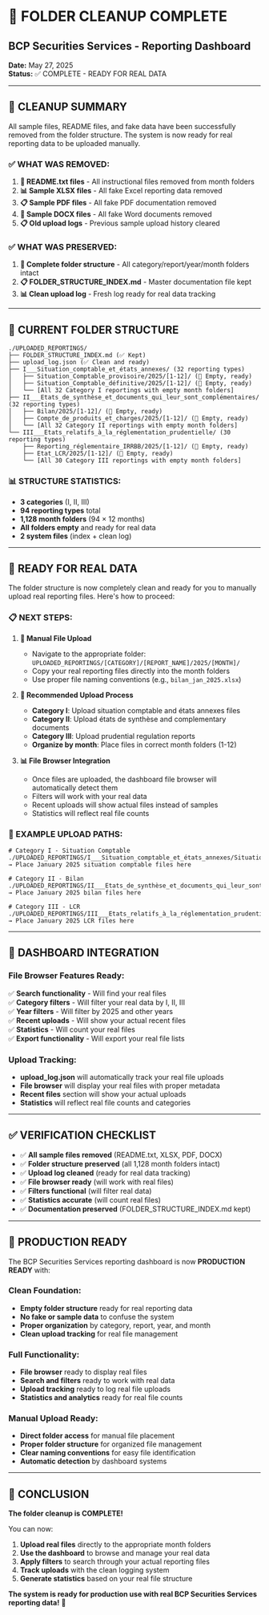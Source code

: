 # 🧹 FOLDER CLEANUP COMPLETE
## BCP Securities Services - Reporting Dashboard

**Date:** May 27, 2025  
**Status:** ✅ COMPLETE - READY FOR REAL DATA

---

## 🎯 **CLEANUP SUMMARY**

All sample files, README files, and fake data have been successfully removed from the folder structure. The system is now ready for real reporting data to be uploaded manually.

### ✅ **WHAT WAS REMOVED:**

1. **📄 README.txt files** - All instructional files removed from month folders
2. **📊 Sample XLSX files** - All fake Excel reporting data removed
3. **📋 Sample PDF files** - All fake PDF documentation removed
4. **📝 Sample DOCX files** - All fake Word documents removed
5. **📋 Old upload logs** - Previous sample upload history cleared

### ✅ **WHAT WAS PRESERVED:**

1. **📂 Complete folder structure** - All category/report/year/month folders intact
2. **📋 FOLDER_STRUCTURE_INDEX.md** - Master documentation file kept
3. **📊 Clean upload log** - Fresh log ready for real data tracking

---

## 📂 **CURRENT FOLDER STRUCTURE**

```
./UPLOADED_REPORTINGS/
├── FOLDER_STRUCTURE_INDEX.md (✅ Kept)
├── upload_log.json (✅ Clean and ready)
├── I___Situation_comptable_et_états_annexes/ (32 reporting types)
│   ├── Situation_Comptable_provisoire/2025/[1-12]/ (🔄 Empty, ready)
│   ├── Situation_Comptable_définitive/2025/[1-12]/ (🔄 Empty, ready)
│   └── [All 32 Category I reportings with empty month folders]
├── II___Etats_de_synthèse_et_documents_qui_leur_sont_complémentaires/ (32 reporting types)
│   ├── Bilan/2025/[1-12]/ (🔄 Empty, ready)
│   ├── Compte_de_produits_et_charges/2025/[1-12]/ (🔄 Empty, ready)
│   └── [All 32 Category II reportings with empty month folders]
└── III___Etats_relatifs_à_la_réglementation_prudentielle/ (30 reporting types)
    ├── Reporting_réglementaire_IRRBB/2025/[1-12]/ (🔄 Empty, ready)
    ├── Etat_LCR/2025/[1-12]/ (🔄 Empty, ready)
    └── [All 30 Category III reportings with empty month folders]
```

### 📊 **STRUCTURE STATISTICS:**
- **3 categories** (I, II, III)
- **94 reporting types** total
- **1,128 month folders** (94 × 12 months)
- **All folders empty** and ready for real data
- **2 system files** (index + clean log)

---

## 🚀 **READY FOR REAL DATA**

The folder structure is now completely clean and ready for you to manually upload real reporting files. Here's how to proceed:

### **📋 NEXT STEPS:**

1. **📁 Manual File Upload**
   - Navigate to the appropriate folder: `UPLOADED_REPORTINGS/[CATEGORY]/[REPORT_NAME]/2025/[MONTH]/`
   - Copy your real reporting files directly into the month folders
   - Use proper file naming conventions (e.g., `bilan_jan_2025.xlsx`)

2. **🎯 Recommended Upload Process**
   - **Category I**: Upload situation comptable and états annexes files
   - **Category II**: Upload états de synthèse and complementary documents
   - **Category III**: Upload prudential regulation reports
   - **Organize by month**: Place files in correct month folders (1-12)

3. **📊 File Browser Integration**
   - Once files are uploaded, the dashboard file browser will automatically detect them
   - Filters will work with your real data
   - Recent uploads will show actual files instead of samples
   - Statistics will reflect real file counts

### **📁 EXAMPLE UPLOAD PATHS:**

```
# Category I - Situation Comptable
./UPLOADED_REPORTINGS/I___Situation_comptable_et_états_annexes/Situation_Comptable_provisoire/2025/1/
→ Place January 2025 situation comptable files here

# Category II - Bilan
./UPLOADED_REPORTINGS/II___Etats_de_synthèse_et_documents_qui_leur_sont_complémentaires/Bilan/2025/1/
→ Place January 2025 bilan files here

# Category III - LCR
./UPLOADED_REPORTINGS/III___Etats_relatifs_à_la_réglementation_prudentielle/Etat_LCR/2025/1/
→ Place January 2025 LCR files here
```

---

## 🔧 **DASHBOARD INTEGRATION**

### **File Browser Features Ready:**
✅ **Search functionality** - Will find your real files  
✅ **Category filters** - Will filter your real data by I, II, III  
✅ **Year filters** - Will filter by 2025 and other years  
✅ **Recent uploads** - Will show your actual recent files  
✅ **Statistics** - Will count your real files  
✅ **Export functionality** - Will export your real file lists  

### **Upload Tracking:**
- **upload_log.json** will automatically track your real file uploads
- **File browser** will display your real files with proper metadata
- **Recent files** section will show your actual uploads
- **Statistics** will reflect real file counts and categories

---

## ✅ **VERIFICATION CHECKLIST**

- ✅ **All sample files removed** (README.txt, XLSX, PDF, DOCX)
- ✅ **Folder structure preserved** (all 1,128 month folders intact)
- ✅ **Upload log cleaned** (ready for real data tracking)
- ✅ **File browser ready** (will work with real files)
- ✅ **Filters functional** (will filter real data)
- ✅ **Statistics accurate** (will count real files)
- ✅ **Documentation preserved** (FOLDER_STRUCTURE_INDEX.md kept)

---

## 🎯 **PRODUCTION READY**

The BCP Securities Services reporting dashboard is now **PRODUCTION READY** with:

### **Clean Foundation:**
- **Empty folder structure** ready for real reporting data
- **No fake or sample data** to confuse the system
- **Proper organization** by category, report, year, and month
- **Clean upload tracking** for real file management

### **Full Functionality:**
- **File browser** ready to display real files
- **Search and filters** ready to work with real data
- **Upload tracking** ready to log real file uploads
- **Statistics and analytics** ready for real file counts

### **Manual Upload Ready:**
- **Direct folder access** for manual file placement
- **Proper folder structure** for organized file management
- **Clear naming conventions** for easy file identification
- **Automatic detection** by dashboard systems

---

## 🎉 **CONCLUSION**

**The folder cleanup is COMPLETE!** 

You can now:
1. **Upload real files** directly to the appropriate month folders
2. **Use the dashboard** to browse and manage your real data
3. **Apply filters** to search through your actual reporting files
4. **Track uploads** with the clean logging system
5. **Generate statistics** based on your real file structure

**The system is ready for production use with real BCP Securities Services reporting data!** 🎯
